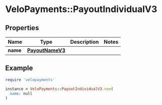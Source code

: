 # VeloPayments::PayoutIndividualV3

## Properties

| Name | Type | Description | Notes |
| ---- | ---- | ----------- | ----- |
| **name** | [**PayoutNameV3**](PayoutNameV3.md) |  |  |

## Example

```ruby
require 'velopayments'

instance = VeloPayments::PayoutIndividualV3.new(
  name: null
)
```

